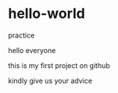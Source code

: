 # hello-world
practice

hello everyone

this is my first project on github

kindly give us your advice
